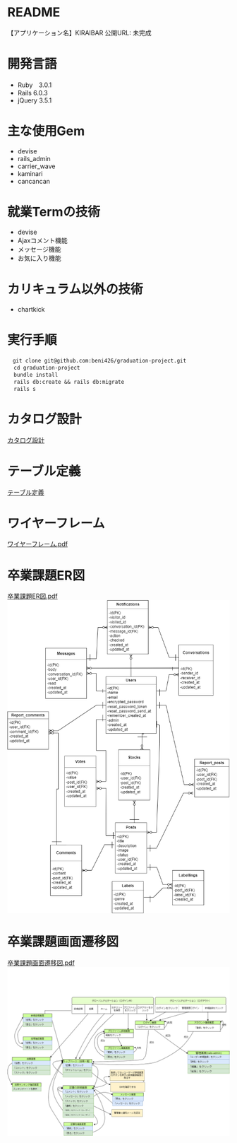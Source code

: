 # README
【アプリケーション名】KIRAIBAR
公開URL: 未完成
# 開発言語

- Ruby　3.0.1
- Rails 6.0.3
- jQuery 3.5.1

# 主な使用Gem

* devise
* rails_admin
* carrier_wave
* kaminari
* cancancan

# 就業Termの技術
* devise
* Ajaxコメント機能
* メッセージ機能
* お気に入り機能
# カリキュラム以外の技術

* chartkick
# 実行手順
```
　git clone git@github.com:beni426/graduation-project.git  
  cd graduation-project  
  bundle install  
  rails db:create && rails db:migrate  
  rails s 
  ``` 
# カタログ設計
[カタログ設計](https://docs.google.com/spreadsheets/d/1nJV5vUM4nlcuy_dHZL-Nm0faMpxgfZPWz8KifM2saCs/edit?usp=sharing)

# テーブル定義
[テーブル定義](https://docs.google.com/spreadsheets/d/1nJV5vUM4nlcuy_dHZL-Nm0faMpxgfZPWz8KifM2saCs/edit?usp=sharing)

# ワイヤーフレーム
[ワイヤーフレーム.pdf](https://github.com/beni426/graduation-project/files/8569130/default.pdf)

# 卒業課題ER図
[卒業課題ER図.pdf](https://github.com/beni426/graduation-project/files/8371272/ER.pdf)
![卒業課題ER図](DOC/卒業課題ER図.PNG)

# 卒業課題画面遷移図

[卒業課題画面遷移図.pdf](https://github.com/beni426/graduation-project/files/8694262/default.pdf)
![卒業課題画面遷移図](DOC/卒業課題画面遷移図1.PNG)



